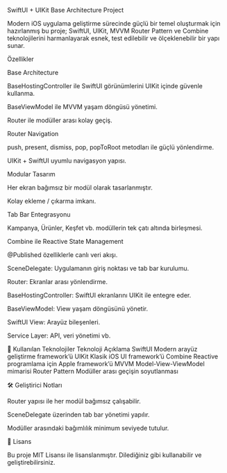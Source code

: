 SwiftUI + UIKit Base Architecture Project

 Modern iOS uygulama geliştirme sürecinde güçlü bir temel oluşturmak için hazırlanmış bu proje;
SwiftUI, UIKit, MVVM Router Pattern ve Combine teknolojilerini harmanlayarak esnek, test edilebilir ve ölçeklenebilir bir yapı sunar.

Özellikler

 Base Architecture

BaseHostingController ile SwiftUI görünümlerini UIKit içinde güvenle kullanma.

BaseViewModel ile MVVM yaşam döngüsü yönetimi.

Router ile modüller arası kolay geçiş.

Router Navigation

push, present, dismiss, pop, popToRoot metodları ile güçlü yönlendirme.

UIKit + SwiftUI uyumlu navigasyon yapısı.

Modular Tasarım

Her ekran bağımsız bir modül olarak tasarlanmıştır.

Kolay ekleme / çıkarma imkanı.

Tab Bar Entegrasyonu

Kampanya, Ürünler, Keşfet vb. modüllerin tek çatı altında birleşmesi.

Combine ile Reactive State Management

@Published özelliklerle canlı veri akışı.



SceneDelegate: Uygulamanın giriş noktası ve tab bar kurulumu.

Router: Ekranlar arası yönlendirme.

BaseHostingController: SwiftUI ekranlarını UIKit ile entegre eder.

BaseViewModel: View yaşam döngüsünü yönetir.

SwiftUI View: Arayüz bileşenleri.

Service Layer: API, veri yönetimi vb.


🔑 Kullanılan Teknolojiler
Teknoloji	Açıklama
SwiftUI	Modern arayüz geliştirme framework’ü
UIKit	Klasik iOS UI framework’ü
Combine	Reactive programlama için Apple framework’ü
MVVM	Model-View-ViewModel mimarisi
Router Pattern	Modüller arası geçişin soyutlanması


	
	
🛠 Geliştirici Notları

Router yapısı ile her modül bağımsız çalışabilir.

SceneDelegate üzerinden tab bar yönetimi yapılır.

Modüller arasındaki bağımlılık minimum seviyede tutulur.

📜 Lisans

Bu proje MIT Lisansı ile lisanslanmıştır. Dilediğiniz gibi kullanabilir ve geliştirebilirsiniz.
